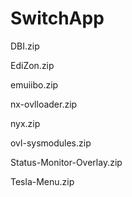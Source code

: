 # SwitchApp
DBI.zip

EdiZon.zip

emuiibo.zip

nx-ovlloader.zip

nyx.zip

ovl-sysmodules.zip

Status-Monitor-Overlay.zip

Tesla-Menu.zip
